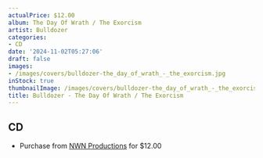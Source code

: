 ```yaml
---
actualPrice: $12.00
album: The Day Of Wrath / The Exorcism
artist: Bulldozer
categories:
- CD
date: '2024-11-02T05:27:06'
draft: false
images:
- /images/covers/bulldozer-the_day_of_wrath_-_the_exorcism.jpg
inStock: true
thumbnailImage: /images/covers/bulldozer-the_day_of_wrath_-_the_exorcism-thumb.jpg
title: Bulldozer - The Day Of Wrath / The Exorcism
---
```


## CD
* Purchase from [NWN Productions](http://shop.nwnprod.com/index.php?route=product/product&path=93&product_id=55606&sort=pd.name&order=ASC) for $12.00
